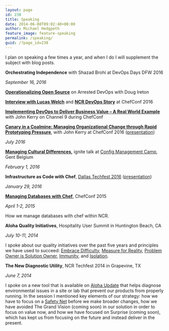 ```yaml
---
layout: page
id: 238
title: Speaking
date: 2014-06-08T09:02:40+00:00
author: Michael Hedgpeth
feature_image: feature-speaking
permalink: /speaking/
guid: /?page_id=238
---
```

I plan on speaking a few times a year, and when I do I will supplement the subject with blog posts.

**Orchestrating Independence** with Shazad Brohi at DevOps Days DFW 2016

_September 16, 2016_

**[Operationalizing Open Source](https://t.co/1bTyAKPUKD)** on Arrested DevOps with Doug Ireton

**[Interview with Lucas Welch](https://www.youtube.com/watch?v=ZG3OZologLU&list=PL11cZfNdwNyO5zYE2HUlx3ZuAm5ysvpoj&index=26)** and **[NCR DevOps Story](https://www.youtube.com/watch?v=ef9sxkvpV7c&list=PL11cZfNdwNyO5zYE2HUlx3ZuAm5ysvpoj&index=25)** at ChefConf 2016

[**Implementing DevOps to Deliver Business Value &#8211; A Real World Example**](https://channel9.msdn.com/Events/DevOps-Microsoft-Chef/ChefConf-2016/Implementing-DevOps-to-Deliver-Business-Value-A-Real-World-Example) with John Kerry on Channel 9 during ChefConf

**[Canary in a Coalmine: Managing Organizational Change through Rapid Prototyping Pressure](https://t.co/WHloI4hPID)**, with John Kerry at ChefConf 2016 ([presentation](http://prezi.com/yrzh4vdv_ijn/?utm_campaign=share&utm_medium=copy))

_July 2016_

**[Managing Cultural Differences](https://www.youtube.com/watch?v=3A1NVNrmBMk&feature=youtu.be),** ignite talk at [Config Management Camp](http://cfgmgmtcamp.eu/), Gent Belgium

_February 1, 2016_

**Infrastructure as Code with Chef**, [Dallas Techfest 2016](http://dallastechfest.com/) ([presentation](https://prezi.com/1wqjocy-xysa/infrastructure-as-code-with-chef/))

_January 29, 2016_

[**Managing Databases with Chef**](https://www.youtube.com/watch?v=DYSvbcFC2ck), ChefConf 2015

_April 1-2, 2015_

How we manage databases with chef within NCR.

**Aloha Quality Initiatives**, Hospitality User Summit in Huntington Beach, CA

_July 10-11, 2014_
  
I spoke about our quality initiatives over the past five years and principles we have used to succeed: [Embrace Difficulty](/embrace-difficulty/ "Embrace Difficulty"), [Measure for Reality](/measure-for-reality/ "Measure for Reality"), [Problem Owner is Solution Owner](/problem-owner-is-solution-owner/ "Problem Owner is Solution Owner"), [Immunity](/immunity/ "Immunity"), and [Isolation](/solve-problems-by-isolating-them/ "Solve Problems by Isolating Them").

**The New Diagnostic Utility**, NCR Techfest 2014 in Grapevine, TX
  
_June 7, 2014_
  
I spoke on a new tool that is available on [Aloha Update](http://www.radiantupdate.com) that helps diagnose environmental issues in a site or lab that prevent our products from properly running. In the session I mentioned key elements of our strategy: how we have to focus on a [Safety Net](/safety-net/) before we make broader changes, how we have avoided The Grand Vision (coming soon) in our solution in order to focus on value now, and how we have focused on Surprise (coming soon), which has kept us from focusing on the future and instead deliver in the present.